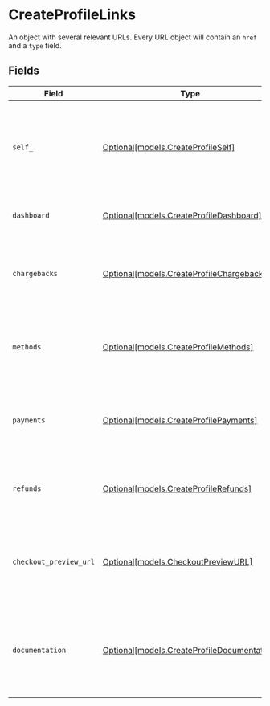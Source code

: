 # CreateProfileLinks

An object with several relevant URLs. Every URL object will contain an `href` and a `type` field.


## Fields

| Field                                                                                      | Type                                                                                       | Required                                                                                   | Description                                                                                |
| ------------------------------------------------------------------------------------------ | ------------------------------------------------------------------------------------------ | ------------------------------------------------------------------------------------------ | ------------------------------------------------------------------------------------------ |
| `self_`                                                                                    | [Optional[models.CreateProfileSelf]](../models/createprofileself.md)                       | :heavy_minus_sign:                                                                         | In v2 endpoints, URLs are commonly represented as objects with an `href` and `type` field. |
| `dashboard`                                                                                | [Optional[models.CreateProfileDashboard]](../models/createprofiledashboard.md)             | :heavy_minus_sign:                                                                         | Link to the profile in the Mollie dashboard.                                               |
| `chargebacks`                                                                              | [Optional[models.CreateProfileChargebacks]](../models/createprofilechargebacks.md)         | :heavy_minus_sign:                                                                         | The API resource URL of the chargebacks that belong to this profile.                       |
| `methods`                                                                                  | [Optional[models.CreateProfileMethods]](../models/createprofilemethods.md)                 | :heavy_minus_sign:                                                                         | The API resource URL of the methods that are enabled for this profile.                     |
| `payments`                                                                                 | [Optional[models.CreateProfilePayments]](../models/createprofilepayments.md)               | :heavy_minus_sign:                                                                         | The API resource URL of the payments that belong to this profile.                          |
| `refunds`                                                                                  | [Optional[models.CreateProfileRefunds]](../models/createprofilerefunds.md)                 | :heavy_minus_sign:                                                                         | The API resource URL of the refunds that belong to this profile.                           |
| `checkout_preview_url`                                                                     | [Optional[models.CheckoutPreviewURL]](../models/checkoutpreviewurl.md)                     | :heavy_minus_sign:                                                                         | The hosted checkout preview URL. You need to be logged in to access this page.             |
| `documentation`                                                                            | [Optional[models.CreateProfileDocumentation]](../models/createprofiledocumentation.md)     | :heavy_minus_sign:                                                                         | In v2 endpoints, URLs are commonly represented as objects with an `href` and `type` field. |